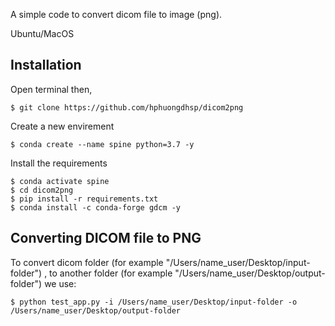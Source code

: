 A simple code to convert dicom file to image (png).



Ubuntu/MacOS

## Installation

Open terminal then, 

```
$ git clone https://github.com/hphuongdhsp/dicom2png
```

Create a new envirement

```
$ conda create --name spine python=3.7 -y
```

Install the requirements

```
$ conda activate spine
$ cd dicom2png
$ pip install -r requirements.txt
$ conda install -c conda-forge gdcm -y
```

## Converting DICOM file to PNG 

To convert dicom folder (for example  "/Users/name_user/Desktop/input-folder") , to another folder (for example  "/Users/name_user/Desktop/output-folder") we use: 


```
$ python test_app.py -i /Users/name_user/Desktop/input-folder -o /Users/name_user/Desktop/output-folder

```




